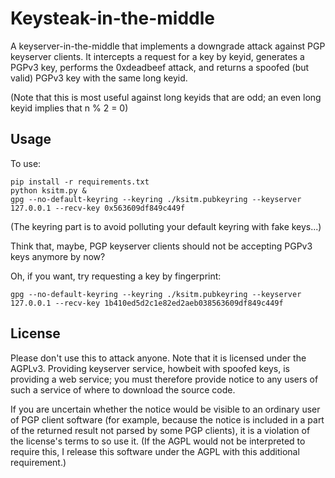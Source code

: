 # Keysteak-in-the-middle

A keyserver-in-the-middle that implements a downgrade attack against
PGP keyserver clients. It intercepts a request for a key by keyid,
generates a PGPv3 key, performs the 0xdeadbeef attack, and returns a
spoofed (but valid) PGPv3 key with the same long keyid.

(Note that this is most useful against long keyids that are odd; an
even long keyid implies that n % 2 = 0)


## Usage

To use:

    pip install -r requirements.txt
    python ksitm.py &
    gpg --no-default-keyring --keyring ./ksitm.pubkeyring --keyserver 127.0.0.1 --recv-key 0x563609df849c449f

(The keyring part is to avoid polluting your default keyring with fake
keys...)

Think that, maybe, PGP keyserver clients should not be accepting PGPv3
keys anymore by now?

Oh, if you want, try requesting a key by fingerprint:

    gpg --no-default-keyring --keyring ./ksitm.pubkeyring --keyserver 127.0.0.1 --recv-key 1b410ed5d2c1e82ed2aeb038563609df849c449f



## License

Please don't use this to attack anyone. Note that it is licensed under
the AGPLv3. Providing keyserver service, howbeit with spoofed keys, is
providing a web service; you must therefore provide notice to any users
of such a service of where to download the source code.

If you are uncertain whether the notice would be visible to an ordinary
user of PGP client software (for example, because the notice is included
in a part of the returned result not parsed by some PGP clients), it is a
violation of the license's terms to so use it. (If the AGPL would not be
interpreted to require this, I release this software under the AGPL with
this additional requirement.)
